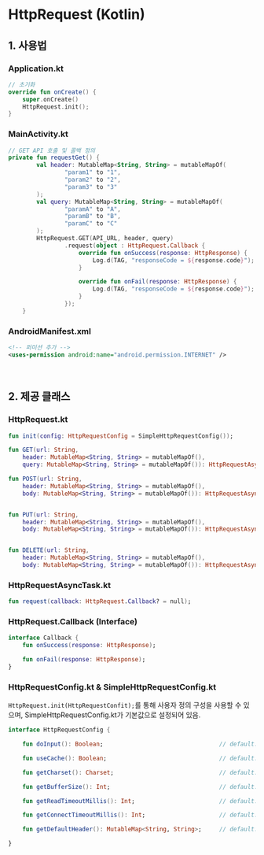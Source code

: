 # HttpRequest (Kotlin)

## 1. 사용법

### Application.kt
```kotlin
// 초기화
override fun onCreate() {
    super.onCreate()
    HttpRequest.init();
}
```

### MainActivity.kt
```kotlin
// GET API 호출 및 콜백 정의
private fun requestGet() {
        val header: MutableMap<String, String> = mutableMapOf(
                "param1" to "1",
                "param2" to "2",
                "param3" to "3"
        );
        val query: MutableMap<String, String> = mutableMapOf(
                "paramA" to "A",
                "paramB" to "B",
                "paramC" to "C"
        );
        HttpRequest.GET(API_URL, header, query)
                .request(object : HttpRequest.Callback {
                    override fun onSuccess(response: HttpResponse) {
                        Log.d(TAG, "responseCode = ${response.code}");
                    }

                    override fun onFail(response: HttpResponse) {
                        Log.d(TAG, "responseCode = ${response.code}");
                    }
                });
    }
```


### AndroidManifest.xml
```xml
<!-- 퍼미션 추가 -->
<uses-permission android:name="android.permission.INTERNET" />
```


</br>

## 2. 제공 클래스

### HttpRequest.kt
```kotlin
fun init(config: HttpRequestConfig = SimpleHttpRequestConfig());

fun GET(url: String,
    header: MutableMap<String, String> = mutableMapOf(),
    query: MutableMap<String, String> = mutableMapOf()): HttpRequestAsyncTask;

fun POST(url: String,
    header: MutableMap<String, String> = mutableMapOf(),
    body: MutableMap<String, String> = mutableMapOf()): HttpRequestAsyncTask;


fun PUT(url: String,
    header: MutableMap<String, String> = mutableMapOf(),
    body: MutableMap<String, String> = mutableMapOf()): HttpRequestAsyncTask;


fun DELETE(url: String,
    header: MutableMap<String, String> = mutableMapOf(),
    body: MutableMap<String, String> = mutableMapOf()): HttpRequestAsyncTask;
```

### HttpRequestAsyncTask.kt
```kotlin
fun request(callback: HttpRequest.Callback? = null);
```

### HttpRequest.Callback (Interface)
```kotlin
interface Callback {
    fun onSuccess(response: HttpResponse);

    fun onFail(response: HttpResponse);
}
```
### HttpRequestConfig.kt & SimpleHttpRequestConfig.kt
`HttpRequest.init(HttpRequestConfit);`를 통해 사용자 정의 구성을 사용할 수 있으며, SimpleHttpRequestConfig.kt가 기본값으로 설정되어 있음.
```kotlin
interface HttpRequestConfig {

    fun doInput(): Boolean;                                 // default: true

    fun useCache(): Boolean;                                // default: true

    fun getCharset(): Charset;                              // default: UTF-8

    fun getBufferSize(): Int;                               // default: 1024

    fun getReadTimeoutMillis(): Int;                        // default: 10_000

    fun getConnectTimeoutMillis(): Int;                     // default: 10_000

    fun getDefaultHeader(): MutableMap<String, String>;     // default: empty (not null)

}
```